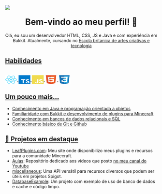 <img src="https://user-images.githubusercontent.com/59892753/122819440-d97f2e80-d2b0-11eb-87dd-0d6737de5452.png" width="400px" align="left">

<h1 align="center">Bem-vindo ao meu perfil! 👋</h1>
<p align="center">Olá, eu sou um desenvolvedor HTML, CSS, JS e Java e com experiência em Bukkit. Atualmente, cursando no <a href="https://ebaconline.com.br/">Escola britanica de artes criativas e tecnologia

<h2>Habilidades</h2>
<p align="center">
<div style="display: inline_block"><br>
   <img align="center" alt="Rafa-React" height="30" width="40" src="https://raw.githubusercontent.com/devicons/devicon/master/icons/react/react-original.svg">
    <img align="center" alt="Rafa-Ts" height="30" width="40" src="https://raw.githubusercontent.com/devicons/devicon/master/icons/typescript/typescript-plain.svg">
  <img align="center" alt="Rafa-Js" height="30" width="40" src="https://raw.githubusercontent.com/devicons/devicon/master/icons/javascript/javascript-plain.svg">
  <img align="center" alt="Rafa-Ts" height="30" width="40" src="https://raw.githubusercontent.com/devicons/devicon/master/icons/html5/html5-original.svg">
  <img align="center" alt="Rafa-CSS" height="30" width="40" src="https://raw.githubusercontent.com/devicons/devicon/master/icons/css3/css3-original.svg">
</p>

<h2>Um pouco mais...</h2>

- Conhecimento em Java e programação orientada a objetos
- Familiaridade com Bukkit e desenvolvimento de plugins para Minecraft
- Conhecimento em bancos de dados relacionais e SQL
- Conhecimento básico de Git e Github
 
<h2>🚀 Projetos em destaque</h2>
<p align="center">
  
- [LeafPlugins.com](https://leafplugins.com): Meu site onde disponibilizo meus plugins e recursos para a comunidade Minecraft.
- [Aulas](https://github.com/fleivinho/Aulas): Repositório dedicado aos vídeos que posto [no meu canal do Youtube](https://www.youtube.com/@fleivinho)
- [miscellaneous](https://github.com/fleivinho/miscellaneous): Uma API versátil para recursos diversos que podem ser úteis em projetos Spigot.
- [DatabaseExample](https://github.com/fleivinho/DatabaseExample): Um projeto com exemplo de uso de banco de dados e cache e código limpo.
  
</p>
